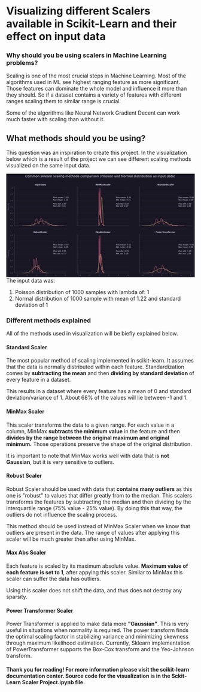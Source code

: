 # Visualizing different Scalers available in Scikit-Learn and their effect on input data

### Why should you be using scalers in Machine Learning problems?

Scaling is one of the most crucial steps in Machine Learning. Most of the algorithms used in ML see highest ranging feature as more significant. Those features can dominate the whole model and influence it more than they should. So if a dataset contains a variety of features with different ranges scaling them to similar range is crucial.

Some of the algorithms like Neural Network Gradient Decent can work much faster with scaling than without it.

## What methods should you be using?

This question was an inspiration to create this project. In the visualization below which is a result of the project we can see different scaling methods visualized on the same input data.

<center>
<img src="Scaling Visualization - Result.png"
     alt="Markdown Monster icon"
     style="float: left; margin-right: 10px;" /> </center>

The input data was:

<ol>
<li>Poisson distribution of 1000 samples with lambda of: 1</li>
<li>Normal distribution of 1000 sample with mean of 1.22 and standard deviation of 1</li>
</ol>

### Different methods explained

All of the methods used in visualization will be biefly explained below.

#### Standard Scaler

The most popular method of scaling implemented in scikit-learn. It assumes that the data is normally distributed within each feature. Standardization comes by <b>subtracting the mean </b> and then <b>dividing by standard deviation </b> of every feature in a dataset.

This results in a dataset where every feature has a mean of 0 and standard deviation/variance of 1. About 68% of the values will lie between -1 and 1.

#### MinMax Scaler

This scaler transforms the data to a given range. For each value in a column, MinMax <b>subtracts the minimum value</b> in the feature and then <b>divides by the range between the original maximum and original minimum.</b> Those operations preserve the shape of the original distribution.

It is important to note that MinMax works well with data that is <b>not Gaussian</b>, but it is very sensitive to outliers.

#### Robust Scaler

Robust Scaler should be used with data that <b>contains many outliers</b> as this one is "robust" to values that differ greatly from to the median. This scalers transforms the features by subtracting the median and then dividing by the interquartile range (75% value - 25% value). By doing this that way, the outliers do not influence the scaling process.

This method should be used instead of MinMax Scaler when we know that outliers are present in the data. The range of values after applying this scaler will be much greater then after using MinMax.

#### Max Abs Scaler

Each feature is scaled by its maximum absolute value. <b>Maximum value of each feature is set to 1</b>, after appying this scaler. Similar to MinMax this scaler can suffer the data has outliers.

Using this scaler does not shift the data, and thus does not destroy any sparsity.

#### Power Transformer Scaler

Power Transformer is applied to make data more <b>"Gaussian"</b>. This is very useful in situations when normality is required. The power transform finds the optimal scaling factor in stabilizing variance and minimizing skewness through maximum likelihood estimation. Currently, Sklearn implementation of PowerTransformer supports the Box-Cox transform and the Yeo-Johnson transform.



#### Thank you for reading! For more information please visit the scikit-learn documentation center. Source code for the visualization is in the Sckit-Learn Scaler Project.ipynb file.
